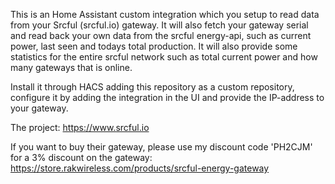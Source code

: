 This is an Home Assistant custom integration which you setup to read data from your Srcful (srcful.io) gateway.
It will also fetch your gateway serial and read back your own data from the srcful energy-api, such as current power, last seen and todays total production.
It will also provide some statistics for the entire srcful network such as total current power and how many gateways that is online.

Install it through HACS adding this repository as a custom repository, configure it by adding the integration in the UI and provide the IP-address to your gateway.

The project: https://www.srcful.io

If you want to buy their gateway, please use my discount code 'PH2CJM' for a 3% discount on the gateway: https://store.rakwireless.com/products/srcful-energy-gateway
